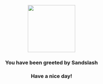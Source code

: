 <p align="center">
    <img src="https://raw.githubusercontent.com/PokeAPI/sprites/master/sprites/pokemon/28.png" width="150" height="150">
</p>
<h3 align="center">You have been greeted by  <b>Sandslash</b></h3>
<h3 align="center">Have a nice day!</h3>
